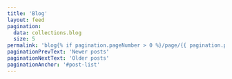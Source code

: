 ```yaml
---
title: 'Blog'
layout: feed
pagination:
  data: collections.blog
  size: 5
permalink: 'blog{% if pagination.pageNumber > 0 %}/page/{{ pagination.pageNumber }}{% endif %}/index.html'
paginationPrevText: 'Newer posts'
paginationNextText: 'Older posts'
paginationAnchor: '#post-list'
---
```

